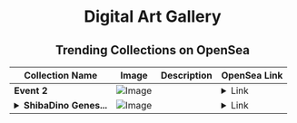 <div align="center">

# Digital Art Gallery

## Trending Collections on OpenSea

| Collection Name                       | Image                                                                                     | Description                       | OpenSea Link                                                                                          |
|---------------------------------------|-------------------------------------------------------------------------------------------|-----------------------------------|--------------------------------------------------------------------------------------------------------|
| **Event 2** | ![Image](https://i.seadn.io/s/raw/files/20ac66a2146d22b8084ced167cd3cd5a.jpg?w=500&auto=format?w=200&auto=format) |  | <details><summary>Link</summary>[Event 2](https://opensea.io/collection/event-2-2674)</details> |
| **<details><summary>ShibaDino Genes...</summary>ShibaDino Genesis NFT</details>** | ![Image](https://i.seadn.io/s/raw/files/8e44e2cd566e73075851544d7fb1b40a.gif?w=500&auto=format?w=200&auto=format) |  | <details><summary>Link</summary>[ShibaDino Genesis NFT](https://opensea.io/collection/shibadino-genesis-nft)</details> |

</div>